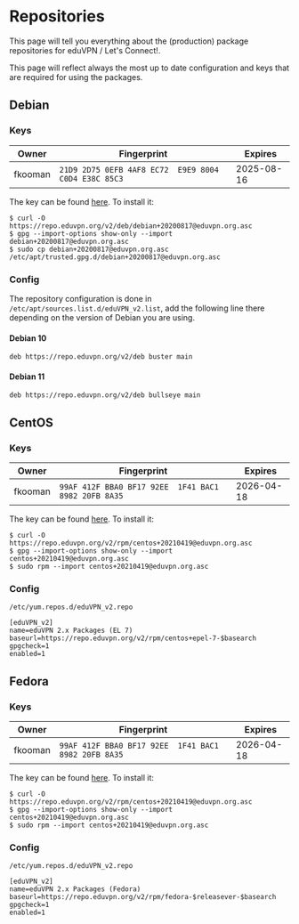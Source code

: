 # Repositories

This page will tell you everything about the (production) package repositories
for eduVPN / Let's Connect!.

This page will reflect always the most up to date configuration and keys that
are required for using the packages.

## Debian

### Keys

Owner   | Fingerprint                                          | Expires
------- | ---------------------------------------------------- | ----------
fkooman | `21D9 2D75 0EFB 4AF8 EC72  E9E9 8004 C0D4 E38C 85C3` | 2025-08-16

The key can be found 
[here](resources/debian+20200817@eduvpn.org.asc). To
install it:

```
$ curl -O https://repo.eduvpn.org/v2/deb/debian+20200817@eduvpn.org.asc
$ gpg --import-options show-only --import debian+20200817@eduvpn.org.asc
$ sudo cp debian+20200817@eduvpn.org.asc /etc/apt/trusted.gpg.d/debian+20200817@eduvpn.org.asc
```

### Config

The repository configuration is done in 
`/etc/apt/sources.list.d/eduVPN_v2.list`, add the following line there 
depending on the version of Debian you are using.

#### Debian 10

```
deb https://repo.eduvpn.org/v2/deb buster main
```

#### Debian 11

```
deb https://repo.eduvpn.org/v2/deb bullseye main
```

## CentOS

### Keys

Owner   | Fingerprint                                          | Expires
------- | ---------------------------------------------------- | ----------
fkooman | `99AF 412F BBA0 BF17 92EE  1F41 BAC1 8982 20FB 8A35` | 2026-04-18

The key can be found 
[here](resources/centos+20210419@eduvpn.org.asc). To
install it:

```
$ curl -O https://repo.eduvpn.org/v2/rpm/centos+20210419@eduvpn.org.asc
$ gpg --import-options show-only --import centos+20210419@eduvpn.org.asc
$ sudo rpm --import centos+20210419@eduvpn.org.asc
```

### Config

`/etc/yum.repos.d/eduVPN_v2.repo`

```
[eduVPN_v2]
name=eduVPN 2.x Packages (EL 7)
baseurl=https://repo.eduvpn.org/v2/rpm/centos+epel-7-$basearch
gpgcheck=1
enabled=1
```

## Fedora

### Keys

Owner   | Fingerprint                                          | Expires
------- | ---------------------------------------------------- | ----------
fkooman | `99AF 412F BBA0 BF17 92EE  1F41 BAC1 8982 20FB 8A35` | 2026-04-18

The key can be found 
[here](resources/centos+20210419@eduvpn.org.asc). To
install it:

```
$ curl -O https://repo.eduvpn.org/v2/rpm/centos+20210419@eduvpn.org.asc
$ gpg --import-options show-only --import centos+20210419@eduvpn.org.asc
$ sudo rpm --import centos+20210419@eduvpn.org.asc
```

### Config

`/etc/yum.repos.d/eduVPN_v2.repo`

```
[eduVPN_v2]
name=eduVPN 2.x Packages (Fedora)
baseurl=https://repo.eduvpn.org/v2/rpm/fedora-$releasever-$basearch
gpgcheck=1
enabled=1
```
